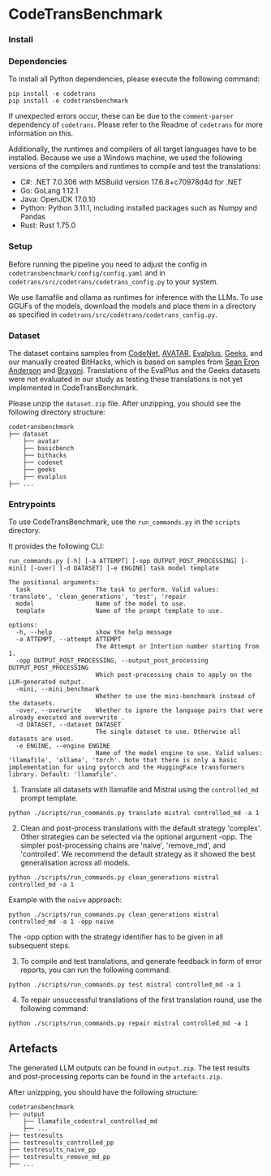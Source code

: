 # CodeTransBenchmark

### Install


### Dependencies
To install all Python dependencies, please execute the following command:
```
pip install -e codetrans
pip install -e codetransbenchmark
```

If unexpected errors occur, these can be due to the `comment-parser` dependency of `codetrans`.
Please refer to the Readme of `codetrans` for more information on this.

Additionally, the runtimes and compilers of all target languages have to be installed.
Because we use a Windows machine, we used the following versions of the compilers and runtimes to compile and test the translations: 
- C#: .NET 7.0.306 with MSBuild version 17.6.8+c70978d4d for .NET
- Go: GoLang 1.12.1
- Java: OpenJDK 17.0.10
- Python: Python 3.11.1, including installed packages such as Numpy and Pandas
- Rust: Rust 1.75.0

### Setup
Before running the pipeline you need to adjust the config in `codetransbenchmark/config/config.yaml` and in `codetrans/src/codetrans/codetrans_config.py` to your system.

We use llamafile and ollama as runtimes for inference with the LLMs.
To use GGUFs of the models, download the models and place them in a directory as specified in `codetrans/src/codetrans/codetrans_config.py`. 

### Dataset
The dataset contains samples from [CodeNet](https://github.com/IBM/Project_CodeNet), [AVATAR](https://github.com/wasiahmad/AVATAR), [Evalplus](https://github.com/evalplus/evalplus), [Geeks](https://github.com/yz1019117968/FSE-24-UniTrans), and our manually created BitHacks, which is based on samples from [Sean Eron Anderson](https://graphics.stanford.edu/~seander/bithacks.html) and [Brayoni](https://github.com/ianbrayoni/bithacks).
Translations of the EvalPlus and the Geeks datasets were not evaluated in our study as testing these translations is not yet implemented in CodeTransBenchmark.


Please unzip the `dataset.zip` file. After unzipping, you should see the following directory structure:

```
codetransbenchmark
├── dataset
    ├── avatar
    ├── basicbench
    ├── bithacks
    ├── codenet
    ├── geeks
    ├── evalplus
├── ...
```

### Entrypoints
To use CodeTransBenchmark, use the `run_commands.py` in the `scripts` directory.

It provides the following CLI:

```
run_commands.py [-h] [-a ATTEMPT] [-opp OUTPUT_POST_PROCESSING] [-mini] [-over] [-d DATASET] [-e ENGINE] task model template

The positional arguments:
  task                  The task to perform. Valid values: 'translate', 'clean_generations', 'test', 'repair
  model                 Name of the model to use.
  template              Name of the prompt template to use.

options:
  -h, --help            show the help message
  -a ATTEMPT, --attempt ATTEMPT
                        The Attempt or Intertion number starting from 1.
  -opp OUTPUT_POST_PROCESSING, --output_post_processing OUTPUT_POST_PROCESSING
                        Which post-processing chain to apply on the LLM-generated output.
  -mini, --mini_benchmark
                        Whether to use the mini-benchmark instead of the datasets.
  -over, --overwrite    Whether to ignore the language pairs that were already executed and overwrite .
  -d DATASET, --dataset DATASET
                        The single dataset to use. Otherwise all datasets are used.
  -e ENGINE, --engine ENGINE
                        Name of the model engine to use. Valid values: 'llamafile', 'ollama', 'torch'. Note that there is only a basic implementation for using pytorch and the HuggingFace transformers library. Default: 'llamafile'.

```

1. Translate all datasets with llamafile and Mistral using the `controlled_md` prompt template.
```
python ./scripts/run_commands.py translate mistral controlled_md -a 1
```

2. Clean and post-process translations with the default strategy 'complex'. Other strategies can be selected via the optional argument -opp. The simpler post-processing chains are 'naive', 'remove_md', and 'controlled'. We recommend the default strategy as it showed the best generalisation across all models.
```
python ./scripts/run_commands.py clean_generations mistral controlled_md -a 1
```

Example with the `naive` approach: 
```
python ./scripts/run_commands.py clean_generations mistral controlled_md -a 1 -opp naive
```
The -opp option with the strategy identifier has to be given in all subsequent steps.

3. To compile and test translations, and generate feedback in form of error reports, you can run the following command:
```
python ./scripts/run_commands.py test mistral controlled_md -a 1
```

4. To repair unsuccessful translations of the first translation round, use the following command:
```
python ./scripts/run_commands.py repair mistral controlled_md -a 1
```


## Artefacts

The generated LLM outputs can be found in `output.zip`.
The test results and post-processing reports can be found in the `artefacts.zip`.

After unizpping, you should have the following structure:
```
codetransbenchmark
├── output
    ├── llamafile_codestral_controlled_md
    ├── ...
├── testresults
├── testresults_controlled_pp
├── testresults_naive_pp
├── testresults_remove_md_pp
├── ...
```




